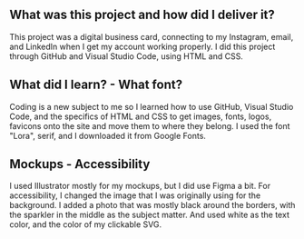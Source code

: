 ##  What was this project and how did I deliver it?
This project was a digital business card, connecting to my Instagram, email, and LinkedIn when I get my account working properly. I did this project through GitHub and Visual Studio Code, using HTML and CSS. 

## What did I learn? - What font?
Coding is a new subject to me so I learned how to use GitHub, Visual Studio Code, and the specifics of HTML and CSS to get images, fonts, logos, favicons onto the site and move them to where they belong.
I used the font "Lora", serif, and I downloaded it from Google Fonts. 

## Mockups - Accessibility
I used Illustrator mostly for my mockups, but I did use Figma a bit.
For accessibility, I changed the image that I was originally using for the background. I added a photo that was mostly black around the borders, with the sparkler in the middle as the subject matter. And used white as the text color, and the color of my clickable SVG. 
